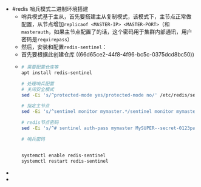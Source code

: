 - #redis 哨兵模式二进制环境搭建
	- 哨兵模式基于主从，首先要搭建主从复制模式，该模式下，主节点正常做配置，从节点增加`replicaof <MASTER-IP> <MASTER-PORT>`（和`masterauth`，如果主节点配置了的话，这个密码用于集群内部通讯，用户密码是`requirepass`）
	- 然后，安装和配置`redis-sentinel`：
	- 首先要根据此创建仓库 ((66d65ce2-44f8-4f96-bc5c-0375dcd8bc50))
	- ```sh
	  # 需要配置仓库等
	  apt install redis-sentinel
	  
	  # 处理哨兵配置
	  # 关闭安全模式
	  sed -Ei 's/^protected-mode yes/protected-mode no/' /etc/redis/sentinel.conf
	  
	  # 指定主节点
	  sed -Ei 's/^sentinel monitor mymaster.*/sentinel monitor mymaster 172.31.129.31 6379 2/' /etc/redis/sentinel.conf
	  
	  # redis节点密码
	  sed -Ei 's/^# sentinel auth-pass mymaster MySUPER--secret-0123passw0rd/sentinel auth-pass mymaster citms2024/' /etc/redis/sentinel.conf
	  
	  # 哨兵密码
	  
	  
	  systemctl enable redis-sentinel
	  systemctl restart redis-sentinel
	  
	  ```
-
-